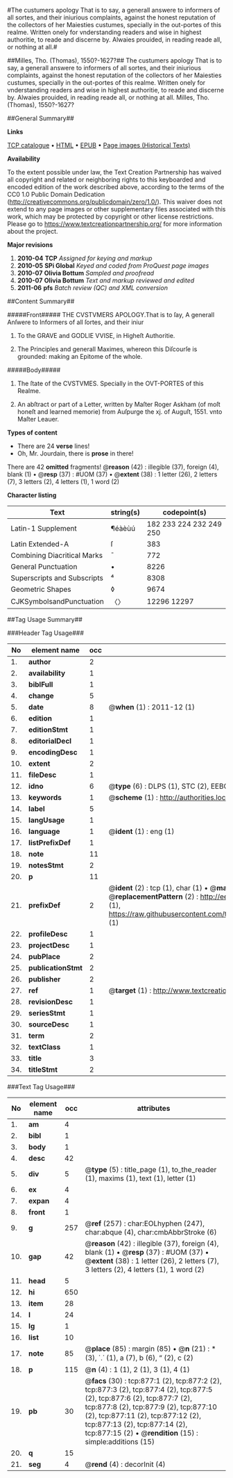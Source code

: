 #The custumers apology That is to say, a generall answere to informers of all sortes, and their iniurious complaints, against the honest reputation of the collectors of her Maiesties custumes, specially in the out-portes of this realme. Written onely for vnderstanding readers and wise in highest authoritie, to reade and discerne by. Alwaies prouided, in reading reade all, or nothing at all.#

##Milles, Tho. (Thomas), 1550?-1627?##
The custumers apology That is to say, a generall answere to informers of all sortes, and their iniurious complaints, against the honest reputation of the collectors of her Maiesties custumes, specially in the out-portes of this realme. Written onely for vnderstanding readers and wise in highest authoritie, to reade and discerne by. Alwaies prouided, in reading reade all, or nothing at all.
Milles, Tho. (Thomas), 1550?-1627?

##General Summary##

**Links**

[TCP catalogue](http://www.ota.ox.ac.uk/tcp/)  • 
[HTML](http://tei.it.ox.ac.uk/tcp/Texts-HTML/free/A07/A07549.html)  • 
[EPUB](http://tei.it.ox.ac.uk/tcp/Texts-EPUB/free/A07/A07549.epub) • 
[Page images (Historical Texts)](https://historicaltexts.jisc.ac.uk/eebo-99836594e)

**Availability**

To the extent possible under law, the Text Creation Partnership has waived all copyright and related or neighboring rights to this keyboarded and encoded edition of the work described above, according to the terms of the CC0 1.0 Public Domain Dedication (http://creativecommons.org/publicdomain/zero/1.0/). This waiver does not extend to any page images or other supplementary files associated with this work, which may be protected by copyright or other license restrictions. Please go to https://www.textcreationpartnership.org/ for more information about the project.

**Major revisions**

1. __2010-04__ __TCP__ *Assigned for keying and markup*
1. __2010-05__ __SPi Global__ *Keyed and coded from ProQuest page images*
1. __2010-07__ __Olivia Bottum__ *Sampled and proofread*
1. __2010-07__ __Olivia Bottum__ *Text and markup reviewed and edited*
1. __2011-06__ __pfs__ *Batch review (QC) and XML conversion*

##Content Summary##

#####Front#####
THE CVSTVMERS APOLOGY.That is to ſay, A generall Anſwere to Informers of all ſortes, and their iniur
1. To the GRAVE and GODLIE VVISE, in Higheſt Authoritie.

1. The Principles and generall Maximes, whereon this Diſcourſe is grounded: making an Epitome of the whole.

#####Body#####

1. The ſtate of the CVSTVMES. Specially in the OVT-PORTES of this Realme.

1. An abſtract or part of a Letter, written by Maſter Roger Askham (of moſt honeſt and learned memorie) from Auſpurge the xj. of Auguſt, 1551. vnto Maſter Leauer.

**Types of content**

  * There are 24 **verse** lines!
  * Oh, Mr. Jourdain, there is **prose** in there!

There are 42 **omitted** fragments! 
 @__reason__ (42) : illegible (37), foreign (4), blank (1)  •  @__resp__ (37) : #UOM (37)  •  @__extent__ (38) : 1 letter (26), 2 letters (7), 3 letters (2), 4 letters (1), 1 word (2)

**Character listing**


|Text|string(s)|codepoint(s)|
|---|---|---|
|Latin-1 Supplement|¶éàèùú|182 233 224 232 249 250|
|Latin Extended-A|ſ|383|
|Combining             Diacritical Marks|̄|772|
|General Punctuation|•|8226|
|Superscripts             and Subscripts|⁴|8308|
|Geometric Shapes|◊|9674|
|CJKSymbolsandPunctuation|〈〉|12296 12297|

##Tag Usage Summary##

###Header Tag Usage###

|No|element name|occ|attributes|
|---|---|---|---|
|1.|__author__|2||
|2.|__availability__|1||
|3.|__biblFull__|1||
|4.|__change__|5||
|5.|__date__|8| @__when__ (1) : 2011-12 (1)|
|6.|__edition__|1||
|7.|__editionStmt__|1||
|8.|__editorialDecl__|1||
|9.|__encodingDesc__|1||
|10.|__extent__|2||
|11.|__fileDesc__|1||
|12.|__idno__|6| @__type__ (6) : DLPS (1), STC (2), EEBO-CITATION (1), PROQUEST (1), VID (1)|
|13.|__keywords__|1| @__scheme__ (1) : http://authorities.loc.gov/ (1)|
|14.|__label__|5||
|15.|__langUsage__|1||
|16.|__language__|1| @__ident__ (1) : eng (1)|
|17.|__listPrefixDef__|1||
|18.|__note__|11||
|19.|__notesStmt__|2||
|20.|__p__|11||
|21.|__prefixDef__|2| @__ident__ (2) : tcp (1), char (1)  •  @__matchPattern__ (2) : ([0-9\-]+):([0-9IVX]+) (1), (.+) (1)  •  @__replacementPattern__ (2) : http://eebo.chadwyck.com/downloadtiff?vid=$1&page=$2 (1), https://raw.githubusercontent.com/textcreationpartnership/Texts/master/tcpchars.xml#$1 (1)|
|22.|__profileDesc__|1||
|23.|__projectDesc__|1||
|24.|__pubPlace__|2||
|25.|__publicationStmt__|2||
|26.|__publisher__|2||
|27.|__ref__|1| @__target__ (1) : http://www.textcreationpartnership.org/docs/. (1)|
|28.|__revisionDesc__|1||
|29.|__seriesStmt__|1||
|30.|__sourceDesc__|1||
|31.|__term__|2||
|32.|__textClass__|1||
|33.|__title__|3||
|34.|__titleStmt__|2||


###Text Tag Usage###

|No|element name|occ|attributes|
|---|---|---|---|
|1.|__am__|4||
|2.|__bibl__|1||
|3.|__body__|1||
|4.|__desc__|42||
|5.|__div__|5| @__type__ (5) : title_page (1), to_the_reader (1), maxims (1), text (1), letter (1)|
|6.|__ex__|4||
|7.|__expan__|4||
|8.|__front__|1||
|9.|__g__|257| @__ref__ (257) : char:EOLhyphen (247), char:abque (4), char:cmbAbbrStroke (6)|
|10.|__gap__|42| @__reason__ (42) : illegible (37), foreign (4), blank (1)  •  @__resp__ (37) : #UOM (37)  •  @__extent__ (38) : 1 letter (26), 2 letters (7), 3 letters (2), 4 letters (1), 1 word (2)|
|11.|__head__|5||
|12.|__hi__|650||
|13.|__item__|28||
|14.|__l__|24||
|15.|__lg__|1||
|16.|__list__|10||
|17.|__note__|85| @__place__ (85) : margin (85)  •  @__n__ (21) : * (3), ⸪ (1), a (7), b (6), “ (2), c (2)|
|18.|__p__|115| @__n__ (4) : 1 (1), 2 (1), 3 (1), 4 (1)|
|19.|__pb__|30| @__facs__ (30) : tcp:877:1 (2), tcp:877:2 (2), tcp:877:3 (2), tcp:877:4 (2), tcp:877:5 (2), tcp:877:6 (2), tcp:877:7 (2), tcp:877:8 (2), tcp:877:9 (2), tcp:877:10 (2), tcp:877:11 (2), tcp:877:12 (2), tcp:877:13 (2), tcp:877:14 (2), tcp:877:15 (2)  •  @__rendition__ (15) : simple:additions (15)|
|20.|__q__|15||
|21.|__seg__|4| @__rend__ (4) : decorInit (4)|
